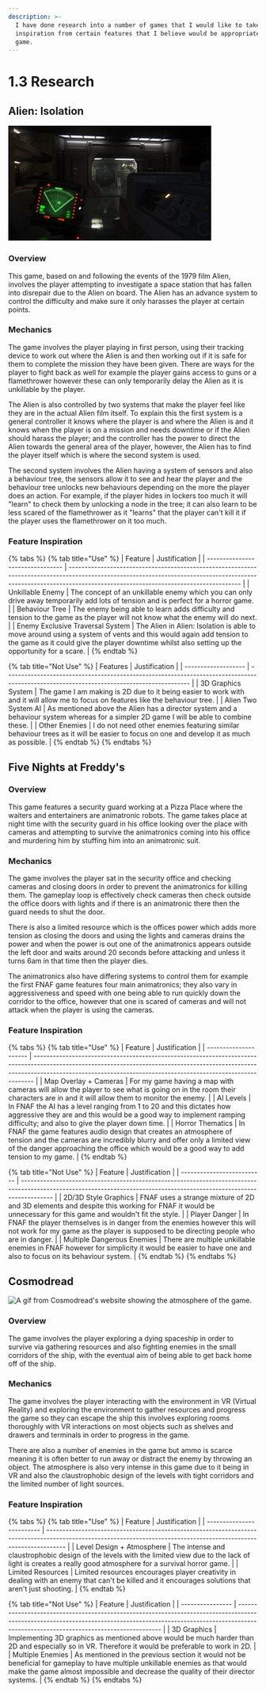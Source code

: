 ```yaml
---
description: >-
  I have done research into a number of games that I would like to take
  inspiration from certain features that I believe would be appropriate to my
  game.
---
```


# 1.3 Research

## Alien: Isolation

![A screenshot of the player tracking the Alien.](<../.gitbook/assets/image (2).png>)

### Overview

This game, based on and following the events of the 1979 film Alien, involves the player attempting to investigate a space station that has fallen into disrepair due to the Alien on board. The Alien has an advance system to control the difficulty and make sure it only harasses the player at certain points.

### Mechanics

The game involves the player playing in first person, using their tracking device to work out where the Alien is and then working out if it is safe for them to complete the mission they have been given. There are ways for the player to fight back as well for example the player gains access to guns or a flamethrower however these can only temporarily delay the Alien as it is unkillable by the player.

The Alien is also controlled by two systems that make the player feel like they are in the actual Alien film itself. To explain this the first system is a general controller it knows where the player is and where the Alien is and it knows when the player is on a mission and needs downtime or if the Alien should harass the player; and the controller has the power to direct the Alien towards the general area of the player, however, the Alien has to find the player itself which is where the second system is used.

The second system involves the Alien having a system of sensors and also a behaviour tree, the sensors allow it to see and hear the player and the behaviour tree unlocks new behaviours depending on the more the player does an action. For example, if the player hides in lockers too much it will "learn" to check them by unlocking a node in the tree; it can also learn to be less scared of the flamethrower as it "learns" that the player can't kill it if the player uses the flamethrower on it too much.

### Feature Inspiration

{% tabs %}
{% tab title="Use" %}
| Feature                          | Justification                                                                                                                                                                                                      |
| -------------------------------- | ------------------------------------------------------------------------------------------------------------------------------------------------------------------------------------------------------------------ |
| Unkillable Enemy                 | The concept of an unkillable enemy which you can only drive away temporarily add lots of tension and is perfect for a horror game.                                                                                 |
| Behaviour Tree                   | The enemy being able to learn adds difficulty and tension to the game as the player will not know what the enemy will do next.                                                                                     |
| Enemy Exclusive Traversal System | The Alien in Alien: Isolation is able to move around using a system of vents and this would again add tension to the game as it could give the player downtime whilst also setting up the opportunity for a scare. |
{% endtab %}

{% tab title="Not Use" %}
| Features            | Justification                                                                                                                            |
| ------------------- | ---------------------------------------------------------------------------------------------------------------------------------------- |
| 3D Graphics System  | The game I am making is 2D due to it being easier to work with and it will allow me to focus on features like the behaviour tree.        |
| Alien Two System AI | As mentioned above the Alien has a director system and a behaviour system whereas for a simpler 2D game I will be able to combine these. |
| Other Enemies       | I do not need other enemies featuring similar behaviour trees as it will be easier to focus on one and develop it as much as possible.   |
{% endtab %}
{% endtabs %}

## Five Nights at Freddy's



### Overview

This game features a security guard working at a Pizza Place where the waiters and entertainers are animatronic robots. The game takes place at night time with the security guard in his office looking over the place with cameras and attempting to survive the animatronics coming into his office and murdering him by stuffing him into an animatronic suit.

### Mechanics

The game involves the player sat in the security office and checking cameras and closing doors in order to prevent the animatronics for killing them. The gameplay loop is effectively check cameras then check outside the office doors with lights and if there is an animatronic there then the guard needs to shut the door.&#x20;

There is also a limited resource which is the offices power which adds more tension as closing the doors and using the lights and cameras drains the power and when the power is out one of the animatronics appears outside the left door and waits around 20 seconds before attacking and unless it turns 6am in that time then the player dies.

The animatronics also have differing systems to control them for example the first FNAF game features four main animatronics; they also vary in aggressiveness and speed with one being able to run quickly down the corridor to the office, however that one is scared of cameras and will not attack when the player is using the cameras.

### Feature Inspiration

{% tabs %}
{% tab title="Use" %}
| Feature               | Justification                                                                                                                                                                                                                              |
| --------------------- | ------------------------------------------------------------------------------------------------------------------------------------------------------------------------------------------------------------------------------------------ |
| Map Overlay + Cameras | For my game having a map with cameras will allow the player to see what is going on in the room their characters are in and it will allow them to monitor the enemy.                                                                       |
| AI Levels             | In FNAF the AI has a level ranging from 1 to 20 and this dictates how aggressive they are and this would be a good way to implement ramping difficulty; and also to give the player down time.                                             |
| Horror Thematics      | In FNAF the game features audio design that creates an atmosphere of tension and the cameras are incredibly blurry and offer only a limited view of the danger approaching the office which would be a good way to add tension to my game. |
{% endtab %}

{% tab title="Not Use" %}
| Feature                    | Justification                                                                                                                                                          |
| -------------------------- | ---------------------------------------------------------------------------------------------------------------------------------------------------------------------- |
| 2D/3D Style Graphics       | FNAF uses a strange mixture of 2D and 3D elements and despite this working for FNAF it would be unnecessary for this game and wouldn't fit the style.                  |
| Player Danger              | In FNAF the player themselves is in danger from the enemies however this will not work for my game as the player is supposed to be directing people who are in danger. |
| Multiple Dangerous Enemies | There are multiple unkillable enemies in FNAF however for simplicity it would be easier to have one and also to focus on its behaviour system.                         |
{% endtab %}
{% endtabs %}

## Cosmodread

![A gif from Cosmodread's website showing the atmosphere of the game.](../.gitbook/assets/corridor\_door2.gif)

### Overview

The game involves the player exploring a dying spaceship in order to survive via gathering resources and also fighting enemies in the small corridors of the ship, with the eventual aim of being able to get back home off of the ship.

### Mechanics

The game involves the player interacting with the environment in VR (Virtual Reality) and exploring the environment to gather resources and progress the game so they can escape the ship this involves exploring rooms thoroughly with VR interactions on most objects such as shelves and drawers and terminals in order to progress in the game.

There are also a number of enemies in the game but ammo is scarce meaning it is often better to run away or distract the enemy by throwing an object. The atmosphere is also very intense in this game due to it being in VR and also the claustrophobic design of the levels with tight corridors and the limited number of light sources.

### Feature Inspiration

{% tabs %}
{% tab title="Use" %}
| Feature                   | Justification                                                                                                                                                      |
| ------------------------- | ------------------------------------------------------------------------------------------------------------------------------------------------------------------ |
| Level Design + Atmosphere | The intense and claustrophobic design of the levels with the limited view due to the lack of light is creates a really good atmosphere for a survival horror game. |
| Limited Resources         | Limited resources encourages player creativity in dealing with an enemy that can't be killed and it encourages solutions that aren't just shooting.                |
{% endtab %}

{% tab title="Not Use" %}
| Feature          | Justification                                                                                                                                                                                                      |
| ---------------- | ------------------------------------------------------------------------------------------------------------------------------------------------------------------------------------------------------------------ |
| 3D Graphics      | Implementing 3D graphics as mentioned above would be much harder than 2D and especially so in VR. Therefore it would be preferable to work in 2D.                                                                  |
| Multiple Enemies | As mentioned in the previous section it would not be beneficial for gameplay to have multiple unkillable enemies as that would make the game almost impossible and decrease the quality of their director systems. |
{% endtab %}
{% endtabs %}
